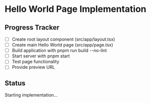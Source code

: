 # Hello World Page Implementation

## Progress Tracker

- [ ] Create root layout component (src/app/layout.tsx)
- [ ] Create main Hello World page (src/app/page.tsx)
- [ ] Build application with pnpm run build --no-lint
- [ ] Start server with pnpm start
- [ ] Test page functionality
- [ ] Provide preview URL

## Status
Starting implementation...
